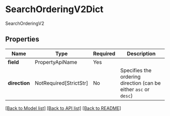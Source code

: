 # SearchOrderingV2Dict

SearchOrderingV2

## Properties
| Name | Type | Required | Description |
| ------------ | ------------- | ------------- | ------------- |
**field** | PropertyApiName | Yes |  |
**direction** | NotRequired[StrictStr] | No | Specifies the ordering direction (can be either `asc` or `desc`) |


[[Back to Model list]](../../../README.md#models-v2-link) [[Back to API list]](../../../README.md#documentation-for-api-endpoints) [[Back to README]](../../../README.md)
